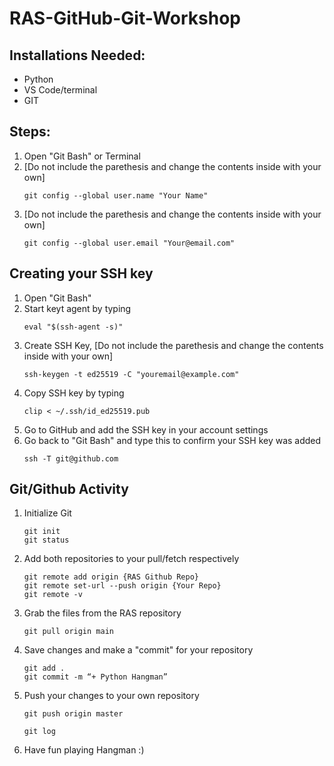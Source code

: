 # RAS-GitHub-Git-Workshop

## Installations Needed:
- Python
- VS Code/terminal
- GIT

## Steps:

1. Open "Git Bash" or Terminal
2. [Do not include the parethesis and change the contents inside with your own]
   ```
   git config --global user.name "Your Name"
   ``` 
3. [Do not include the parethesis and change the contents inside with your own]
   ```
   git config --global user.email "Your@email.com"
   ```

## Creating your SSH key

1. Open "Git Bash"
2. Start keyt agent by typing
   ```
   eval "$(ssh-agent -s)"
   ```
3. Create SSH Key, [Do not include the parethesis and change the contents inside with your own]
   ```
   ssh-keygen -t ed25519 -C "youremail@example.com"
   ``` 
4. Copy SSH key by typing
   ```
   clip < ~/.ssh/id_ed25519.pub
   ```
5. Go to GitHub and add the SSH key in your account settings
6. Go back to "Git Bash" and type this to confirm your SSH key was added
   ```
   ssh -T git@github.com
   ```


## Git/Github Activity
1. Initialize Git
   ```
   git init
   git status
   ```
2. Add both repositories to your pull/fetch respectively
   ```
   git remote add origin {RAS Github Repo}
   git remote set-url --push origin {Your Repo}
   git remote -v
   ```
3. Grab the files from the RAS repository
   ```
   git pull origin main
   ```
4. Save changes and make a "commit" for your repository
   ```
   git add .
   git commit -m “+ Python Hangman”
   ```
5. Push your changes to your own repository
   ```
   git push origin master
   ```
   ```
   git log
   ```
6. Have fun playing Hangman :)

